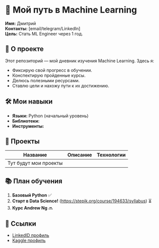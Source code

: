 # 🚀 Мой путь в Machine Learning

**Имя:** Дмитрий  
**Контакты:** [email/telegram/LinkedIn]  
**Цель:** Стать ML Engineer через 1 год.  

## 📌 О проекте
Этот репозиторий — мой дневник изучения Machine Learning. Здесь я:
- Фиксирую свой прогресс в обучении.
- Конспектирую пройденные курсы.
- Делюсь полезными ресурсами.
- Ставлю цели и нахожу пути к их достижению.

## 🛠️ Мои навыки
- **Языки:** Python (начальный уровень)
- **Библиотеки:** 
- **Инструменты:** 

## 📂 Проекты
| Название               | Описание                          | Технологии         |
|------------------------|-----------------------------------|--------------------|
| Тут будут мои проекты   |


## 📚 План обучения
1. **Базовый Python** ✅  
2. **Старт в Data Science!** (https://stepik.org/course/194633/syllabus) ⏳  
3. **Курс Andrew Ng** 🔜  

## 🔗 Ссылки
- [LinkedID профиль](...)  
- [Kaggle профиль](...)  
